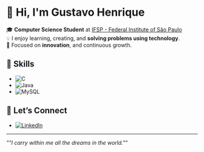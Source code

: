 # 👋 Hi, I'm Gustavo Henrique  

🎓 **Computer Science Student** at [IFSP - Federal Institute of São Paulo](https://www.ifsp.edu.br/)  
💡 I enjoy learning, creating, and **solving problems using technology**.  
🌱 Focused on **innovation**, and continuous growth.  

## 🔧 Skills  
- ![C](https://img.shields.io/badge/-C-%2300599C?logo=c&logoColor=white)  
- ![Java](https://img.shields.io/badge/-Java-%23ED8B00?logo=java&logoColor=white)  
- ![MySQL](https://img.shields.io/badge/-MySQL-%2300f?logo=mysql&logoColor=white)


## 🤝 Let’s Connect  
- [![LinkedIn](https://img.shields.io/badge/-LinkedIn-%230077B5?logo=linkedin&logoColor=white)](https://www.linkedin.com/in/gustavoamorimdev/)  

---
*""I carry within me all the dreams in the world.""*  
